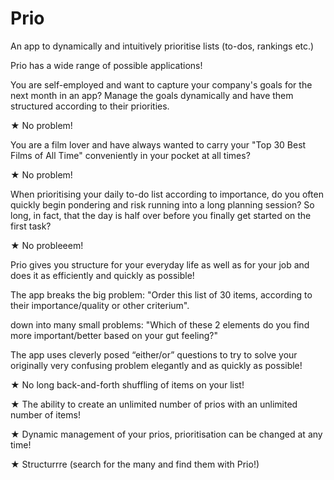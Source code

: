 # Prio



An app to dynamically and intuitively prioritise lists (to-dos, rankings etc.)

Prio has a wide range of possible applications!

You are self-employed and want to capture your company's goals for the next month in an app? Manage the goals dynamically and have them structured according to their priorities.

★ No problem!

You are a film lover and have always wanted to carry your "Top 30 Best Films of All Time" conveniently in your pocket at all times?

★ No problem!

When prioritising your daily to-do list according to importance, do you often quickly begin pondering and risk running into a long planning session? So long, in fact, that the day is half over before you finally get started on the first task?

★ No probleeem!

Prio gives you structure for your everyday life as well as for your job and does it as efficiently and quickly as possible!

The app breaks the big problem: "Order this list of 30 items, according to their importance/quality or other criterium".

down into many small problems: "Which of these 2 elements do you find more important/better based on your gut feeling?"

The app uses cleverly posed “either/or” questions to try to solve your originally very confusing problem elegantly and as quickly as possible!

★ No long back-and-forth shuffling of items on your list!

★ The ability to create an unlimited number of prios with an unlimited number of items!

★ Dynamic management of your prios, prioritisation can be changed at any time!

★ Structurrre (search for the many and find them with Prio!)
